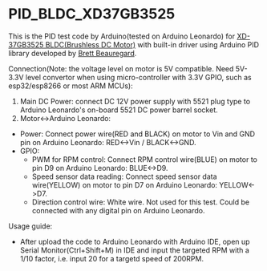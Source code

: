 # PID_BLDC_XD37GB3525
This is the PID test code by Arduino(tested on Arduino Leonardo) for [XD-37GB3525 BLDC(Brushless DC Motor)](https://item.taobao.com/item.htm?id=596439838484) with built-in driver using Arduino PID library developed by [Brett Beauregard](https://github.com/br3ttb/Arduino-PID-Library).

Connection(Note: the voltage level on motor is 5V compatible. Need 5V-3.3V level convertor when using micro-controller with 3.3V GPIO, such as esp32/esp8266 or most ARM MCUs):

1. Main DC Power: connect DC 12V power supply with 5521 plug type to Arduino Leonardo's on-board 5521 DC power barrel socket.
2. Motor<->Arduino Leonardo:
- Power: Connect power wire(RED and BLACK) on motor to Vin and GND pin on Arduino Leonardo: RED<->Vin / BLACK<->GND.
- GPIO:
  - PWM for RPM control: Connect RPM control wire(BLUE) on motor to pin D9 on Arduino Leonardo: BLUE<->D9.
  - Speed sensor data reading: Connect speed sensor data wire(YELLOW) on motor to pin D7 on Arduino Leonardo: YELLOW<->D7.
  - Direction control wire: White wire. Not used for this test. Could be connected with any digital pin on Arduino Leonardo.
  
Usage guide:
- After upload the code to Arduino Leonardo with Arduino IDE, open up Serial Monitor(Ctrl+Shift+M) in IDE and input the targeted RPM with a 1/10 factor, i.e. input 20 for a targetd speed of 200RPM.
